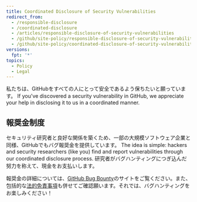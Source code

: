```yaml
---
title: Coordinated Disclosure of Security Vulnerabilities
redirect_from:
  - /responsible-disclosure
  - /coordinated-disclosure
  - /articles/responsible-disclosure-of-security-vulnerabilities
  - /github/site-policy/responsible-disclosure-of-security-vulnerabilities
  - /github/site-policy/coordinated-disclosure-of-security-vulnerabilities
versions:
  fpt: '*'
topics:
  - Policy
  - Legal
---
```


私たちは、GitHubをすべての人にとって安全であるよう保ちたいと願っています。 If you've discovered a security vulnerability in GitHub, we appreciate your help in disclosing it to us in a coordinated manner.

## 報奨金制度

セキュリティ研究者と良好な関係を築くため、一部の大規模ソフトウェア企業と同様、GitHubでもバグ報奨金を提供しています。 The idea is simple: hackers and security researchers (like you) find and report vulnerabilities through our coordinated disclosure process. 研究者がバグハンティングにつぎ込んだ努力を称えて、現金をお支払いします。

報奨金の詳細については、[GitHub Bug Bounty](https://bounty.github.com)のサイトをご覧ください。また、包括的な[法的免責事項](/articles/github-bug-bounty-program-legal-safe-harbor)も併せてご確認願います。それでは、バグハンティングをお楽しみください！
